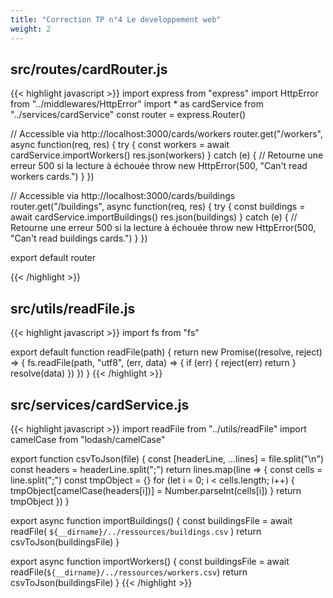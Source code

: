 ```yaml
---
title: "Correction TP n°4 Le developpement web"
weight: 2
---
```


## src/routes/cardRouter.js

{{< highlight javascript >}}
import express from "express"
import HttpError from "../middlewares/HttpError"
import * as cardService from "../services/cardService"
const router = express.Router()

// Accessible via http://localhost:3000/cards/workers
router.get("/workers", async function(req, res) {
  try {
    const workers = await cardService.importWorkers()
    res.json(workers)
  } catch (e) {
    // Retourne une erreur 500 si la lecture à échouée
    throw new HttpError(500, "Can't read workers cards.")
  }
})

// Accessible via http://localhost:3000/cards/buildings
router.get("/buildings", async function(req, res) {
  try {
    const buildings = await cardService.importBuildings()
    res.json(buildings)
  } catch (e) {
    // Retourne une erreur 500 si la lecture à échouée
    throw new HttpError(500, "Can't read buildings cards.")
  }
})

export default router

{{< /highlight >}}

## src/utils/readFile.js

{{< highlight javascript >}}
import fs from "fs"

export default function readFile(path) {
  return new Promise((resolve, reject) => {
    fs.readFile(path, "utf8", (err, data) => {
      if (err) {
        reject(err)
        return
      }
      resolve(data)
    })
  })
}
{{< /highlight >}}

## src/services/cardService.js

{{< highlight javascript >}}
import readFile from "../utils/readFile"
import camelCase from "lodash/camelCase"

export function csvToJson(file) {
  const [headerLine, ...lines] = file.split("\n")
  const headers = headerLine.split(";")
  return lines.map(line => {
    const cells = line.split(";")
    const tmpObject = {}
    for (let i = 0; i < cells.length; i++) {
      tmpObject[camelCase(headers[i])] = Number.parseInt(cells[i])
    }
    return tmpObject
  })
}

export async function importBuildings() {
  const buildingsFile = await readFile(
    `${__dirname}/../ressources/buildings.csv`
  )
  return csvToJson(buildingsFile)
}

export async function importWorkers() {
  const buildingsFile = await readFile(`${__dirname}/../ressources/workers.csv`)
  return csvToJson(buildingsFile)
}
{{< /highlight >}}
